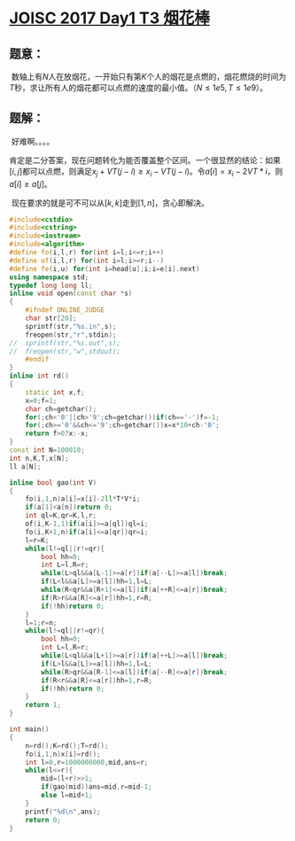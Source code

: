 #  [JOISC 2017 Day1 T3 烟花棒](https://www.luogu.org/problemnew/show/AT2535)

## 题意：

​	数轴上有$N$人在放烟花，一开始只有第$K$个人的烟花是点燃的，烟花燃烧的时间为$T$秒，求让所有人的烟花都可以点燃的速度的最小值。（$N\leq1e5,T\leq1e9​$）。

## 题解：

​	好难啊。。。。

​	肯定是二分答案，现在问题转化为能否覆盖整个区间。一个很显然的结论：如果$[i,j]$都可以点燃，则满足$x_j+VT(j-i)\geq x_i-VT(j-i)$。令$a[i]=x_i-2VT*i$，则$a[i]\geq a[j]$。

​	现在要求的就是可不可以从$[k,k]$走到$[1,n]$，贪心即解决。

```c++
#include<cstdio>
#include<cstring>
#include<iostream>
#include<algorithm>
#define fo(i,l,r) for(int i=l;i<=r;i++)
#define of(i,l,r) for(int i=l;i>=r;i--)
#define fe(i,u) for(int i=head[u];i;i=e[i].next)
using namespace std;
typedef long long ll;
inline void open(const char *s)
{
	#ifndef ONLINE_JUDGE
	char str[20];
	sprintf(str,"%s.in",s);
	freopen(str,"r",stdin);
//	sprintf(str,"%s.out",s);
//	freopen(str,"w",stdout);
	#endif
}
inline int rd()
{
	static int x,f;
	x=0;f=1;
	char ch=getchar();
	for(;ch<'0'||ch>'9';ch=getchar())if(ch=='-')f=-1;
	for(;ch>='0'&&ch<='9';ch=getchar())x=x*10+ch-'0';
	return f>0?x:-x;
}
const int N=100010;
int n,K,T,x[N];
ll a[N];

inline bool gao(int V)
{
	fo(i,1,n)a[i]=x[i]-2ll*T*V*i;
	if(a[1]<a[n])return 0;
	int ql=K,qr=K,l,r;
	of(i,K-1,1)if(a[i]>=a[ql])ql=i;
	fo(i,K+1,n)if(a[i]<=a[qr])qr=i;
	l=r=K;
	while(l!=ql||r!=qr){
		bool hh=0;
		int L=l,R=r;
		while(L>ql&&a[L-1]>=a[r])if(a[--L]>=a[l])break;
		if(L<l&&a[L]>=a[l])hh=1,l=L;
		while(R<qr&&a[R+1]<=a[l])if(a[++R]<=a[r])break;
		if(R>r&&a[R]<=a[r])hh=1,r=R;
		if(!hh)return 0;
	}
	l=1;r=n;
	while(l!=ql||r!=qr){
		bool hh=0;
		int L=l,R=r;
		while(L<ql&&a[L+1]>=a[r])if(a[++L]>=a[l])break;
		if(L>l&&a[L]>=a[l])hh=1,l=L;
		while(R>qr&&a[R-1]<=a[l])if(a[--R]<=a[r])break;
		if(R<r&&a[R]<=a[r])hh=1,r=R;
		if(!hh)return 0;
	}
	return 1;
}

int main()
{
	n=rd();K=rd();T=rd();
	fo(i,1,n)x[i]=rd();
	int l=0,r=1000000000,mid,ans=r;
	while(l<=r){
		mid=(l+r)>>1;
		if(gao(mid))ans=mid,r=mid-1;
		else l=mid+1;
	}
	printf("%d\n",ans);
	return 0;
}

```

